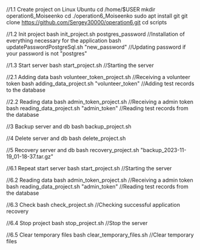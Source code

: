 //1.1 Create project on Linux Ubuntu
cd /home/$USER
mkdir operation6_Moiseenko
cd ./operation6_Moiseenko
sudo apt install git
git clone https://github.com/Sergey30000/operation6.git
cd scripts

//1.2 Init project
bash init_project.sh postgres_password //Installation of everything necessary for the application
bash updatePasswordPostgreSql.sh "new_password" //Updating password if your password is not "postgres"

//1.3 Start server
bash start_project.sh //Starting the server

//2.1 Adding data
bash volunteer_token_project.sh //Receiving a volunteer token
bash adding_data_project.sh "volunteer_token" //Adding test records to the database

//2.2 Reading data
bash admin_token_project.sh //Receiving a admin token
bash reading_data_project.sh "admin_token" //Reading test records from the database

//3 Backup server and db
bash backup_project.sh

//4 Delete server and db
bash delete_project.sh

//5 Recovery server and db
bash recovery_project.sh "backup_2023-11-19_01-18-37.tar.gz"

//6.1 Repeat start server
bash start_project.sh //Starting the server

//6.2 Reading data
bash admin_token_project.sh //Receiving a admin token
bash reading_data_project.sh "admin_token" //Reading test records from the database

//6.3 Check
bash check_project.sh //Checking successful application recovery

//6.4 Stop project
bash stop_project.sh //Stop the server

//6.5 Clear temporary files
bash clear_temporary_files.sh //Clear temporary files
